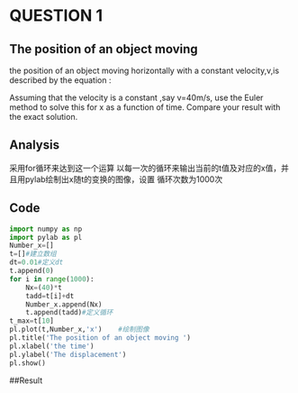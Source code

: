 # QUESTION 1

## The position of an object moving 

the position of an object moving horizontally with a constant velocity,v,is described by the equation
:<br/>  

<img src="http://latex.codecogs.com/gif.latex?\frac{dx}{dt}=v" alt="" title="" />  <br/>
Assuming that the velocity is a constant ,say v=40m/s, use the Euler method to solve this for x as a 
function of time. Compare your result with the exact solution.

## Analysis
采用for循环来达到这一个运算 以每一次的循环来输出当前的t值及对应的x值，并且用pylab绘制出x随t的变换的图像，设置
循环次数为1000次

## Code

```python
import numpy as np    
import pylab as pl 
Number_x=[]    
t=[]#建立数组   
dt=0.01#定义dt
t.append(0)    
for i in range(1000):    
    Nx=(40)*t   
    tadd=t[i]+dt    
    Number_x.append(Nx)    
    t.append(tadd)#定义循环
t_max=t[10]    
pl.plot(t,Number_x,'x')    #绘制图像
pl.title('The position of an object moving ')    
pl.xlabel('the time')    
pl.ylabel('The displacement')    
pl.show()
```
##Result





